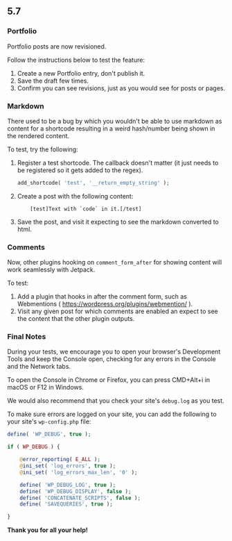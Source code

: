 ## 5.7

### Portfolio

Portfolio posts are now revisioned.

Follow the instructions below to test the feature:

1. Create a new Portfolio entry, don't publish it.
2. Save the draft few times.
3. Confirm you can see revisions, just as you would see for posts or pages.

### Markdown

There used to be a bug by which you wouldn't be able to use markdown as content for a shortcode resulting in a weird hash/number being shown in the rendered content.

To test, try the following:

1. Register a test shortcode. The callback doesn't matter (it just needs to be registered so it gets added to the regex).
	```php
	add_shortcode( 'test', '__return_empty_string' );
	```
2. Create a post with the following content:
	```
		[test]Text with `code` in it.[/test]
	```
3. Save the post, and visit it expecting to see the markdown converted to html.

### Comments

Now, other plugins hooking on `comment_form_after` for showing content will work seamlessly with Jetpack.

To test:

1. Add a plugin that hooks in after the comment form, such as Webmentions ( https://wordpress.org/plugins/webmention/ ).
2. Visit any given post for which comments are enabled an expect to see the content that the other plugin outputs.

### Final Notes

During your tests, we encourage you to open your browser's Development Tools and keep the Console open, checking for any errors in the Console and the Network tabs.

To open the Console in Chrome or Firefox, you can press CMD+Alt+i in macOS or F12 in Windows.

We would also recommend that you check your site's `debug.log` as you test.

To make sure errors are logged on your site, you can add the following to your site's `wp-config.php` file:

```php
define( 'WP_DEBUG', true );

if ( WP_DEBUG ) {

	@error_reporting( E_ALL );
	@ini_set( 'log_errors', true );
	@ini_set( 'log_errors_max_len', '0' );

	define( 'WP_DEBUG_LOG', true );
	define( 'WP_DEBUG_DISPLAY', false );
	define( 'CONCATENATE_SCRIPTS', false );
	define( 'SAVEQUERIES', true );

}
```

**Thank you for all your help!**
